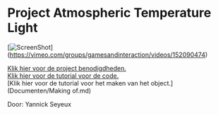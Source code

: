 # Project Atmospheric Temperature Light

[![ScreenShot](http://puu.sh/mzEck/f217832322.jpg )] (https://vimeo.com/groups/gamesandinteraction/videos/152090474)

[Klik hier voor de project benodigdheden.](Documenten/Benodigdheden.md)  
[Klik hier voor de tutorial voor de code.](Arduino-Code.ino)  
[Klik hier voor de tutorial voor het maken van het object.](Documenten/Making of.md)  

Door: Yannick Seyeux
